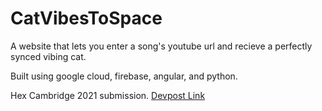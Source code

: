 # CatVibesToSpace
A website that lets you enter a song's youtube url and recieve a perfectly synced vibing cat.

Built using google cloud, firebase, angular, and python.

Hex Cambridge 2021 submission.
[Devpost Link](https://devpost.com/software/cat-vibes-to_____)
